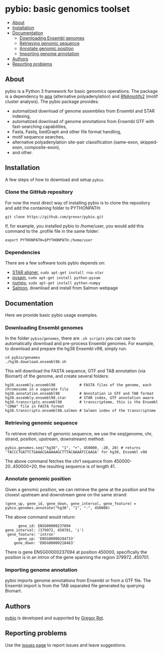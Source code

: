 # pybio: basic genomics toolset

* [About](#about)
* [Installation](#installation)
* [Documentation](#documentation)
  * [Downloading Ensembl genomes](#downloading-Ensembl-genomes)
  * [Retrieving genomic sequence](#retrieving-genomic-sequence)
  * [Annotate genomic position](#annotate-genomic-position)
  * [Importing genome annotation](#importing-genome-annotation)
* [Authors](#authors)
* [Reporting problems](#reporting-problems)

## About

pybio is a Python 3 framework for basic genomics operations. The package is a dependency to [apa](https://github.com/grexor/apa) (alternative polyadenylation) and [RNAmotifs2](https://github.com/grexor/rnamotifs2) (motif cluster analysis). The pybio package provides:

+ automatized download of genome assemblies from Ensembl and STAR indexing,
+ automatized download of genome annotations from Ensembl GTF with fast-searching capabilities,
+ Fasta, Fastq, bedGraph and other file format handling,
+ motif sequence searches,
+ alternative polyadenylation site-pair classification (same-exon, skipped-exon, composite-exon),
+ and other.

## Installation

A few steps of how to download and setup `pybio`.

### Clone the GitHub repository

For now the most direct way of installing pybio is to clone the repository and add the containing folder to PYTHONPATH:

```
git clone https://github.com/grexor/pybio.git
```

If, for example, you installed pybio to /home/user, you would add this command to the .profile file in the same folder:

```
export PYTHONPATH=$PYTHONPATH:/home/user
```

### Dependencies

There are a few software tools pybio depends on:

* [STAR aligner](https://github.com/alexdobin/STAR), `sudo apt-get install rna-star`
* [pysam](https://pysam.readthedocs.io/en/latest/api.html), `sudo apt-get install python-pysam`
* [numpy](https://numpy.org/), `sudo apt-get install python-numpy`
* [Salmon](https://combine-lab.github.io/salmon/getting_started/), download and install from Salmon webpage

## Documentation

Here we provide basic pybio usage examples.

### Downloading Ensembl genomes

In the folder `pybio/genomes`, there are `.sh scripts` you can use to automatically download and pre-process Ensembl genomes. For example, to download and prepare the hg38 Ensembl v98, simply run:

```
cd pybio/genomes
./hg38.download.ensembl98.sh
```

This will download the FASTA sequence, GTF and TAB annotation (via Biomart) of the genome, and create several folders:

```
hg38.assembly.ensembl98           # FASTA files of the genome, each chromosome in a separate file
hg38.annotation.ensembl98         # Annotation in GTF and TAB format
hg38.assembly.ensembl98.star      # STAR index, GTF annotation aware
hg38.transcripts.ensembl98        # transcriptome, this is the Ensembl "cDNA" file in FASTA format
hg38.transcripts.ensembl98.salmon # Salmon index of the transcriptome
```

### Retrieving genomic sequence

To retrieve stretches of genomic sequence, we use the seq(genome, chr, strand, position, upstream, downstream) method:

```
pybio.genomes.seq("hg38", "1", "+", 450000, -20, 20) # returns 'TACCCTGATTCTGAAACGAAAAAGCTTTACAAAATCCAAGA' for hg38, Ensembl v98
```

The above command fetches the chr1 sequence from 450000-20..450000+20, the resulting sequence is of length 41.

### Annotate genomic position

Given a genomic position, we can retrieve the gene at the position and the closest upstream and downstream gene on the same strand:

```
(gene_up, gene_id, gene_down, gene_interval, gene_feature) = pybio.genomes.annotate("hg38", "1", "-", 450000)
```

The above command would return:

```
      gene_id: ENSG00000237094
gene_interval: (379972, 450701, 'i')
 gene_feature: 'intron'
      gene_up: 'ENSG00000284733'
    gene_down: 'ENSG00000228463'
```

There is gene ENSG00000237094 at position 450000, specifically the position is in an intron of the gene spanning the region 379972..450701.

### Importing genome annotation

pybio imports genome annotations from Ensembl or from a GTF file. The Ensembl import is from the TAB separated file generated by querying Biomart.

## Authors

[pybio](https://github.com/grexor/pybio) is developed and supported by [Gregor Rot](https://grexor.github.io).

## Reporting problems

Use the [issues page](https://github.com/grexor/pybio/issues) to report issues and leave suggestions.
